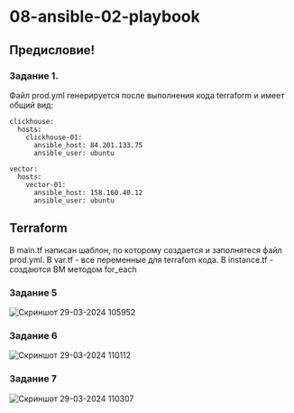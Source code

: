# 08-ansible-02-playbook
## Предисловие!


### Задание 1.
Файл prod.yml генерируется после выполнения кода terraform и имеет общий вид:
```
clickhouse:
  hosts:
    clickhouse-01: 
      ansible_host: 84.201.133.75
      ansible_user: ubuntu
  
vector:
  hosts:
    vector-01: 
      ansible_host: 158.160.40.12
      ansible_user: ubuntu
```
## Terraform
В main.tf написан шаблон, по которому создается и заполнятеся файл prod.yml.
В var.tf - все переменные для terrafom кода.
В instance.tf - создаются ВМ методом for_each

### Задание 5
![Скриншот 29-03-2024 105952](https://github.com/HZTV/08-ansible-02-playbook/assets/149588305/26549304-c638-407b-b78b-f24a006c0857)

### Задание 6
![Скриншот 29-03-2024 110112](https://github.com/HZTV/08-ansible-02-playbook/assets/149588305/2506a234-046e-4801-946a-ce3d19736978)

### Задание 7
![Скриншот 29-03-2024 110307](https://github.com/HZTV/08-ansible-02-playbook/assets/149588305/4f0f2500-ef6f-41c3-af61-157a6658bb66)
